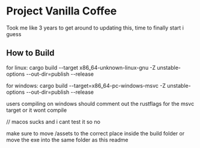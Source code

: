 # Project Vanilla Coffee

Took me like 3 years to get around to updating this, time to finally start i guess

## How to Build

for linux: cargo build --target x86_64-unknown-linux-gnu -Z unstable-options --out-dir=publish --release

for windows: cargo build --target=x86_64-pc-windows-msvc -Z unstable-options --out-dir=publish --release

users compiling on windows should comment out the rustflags for the msvc target or it wont compile

// macos sucks and i cant test it so no

make sure to move /assets to the correct place inside the build folder or move the exe into the same folder as this readme
